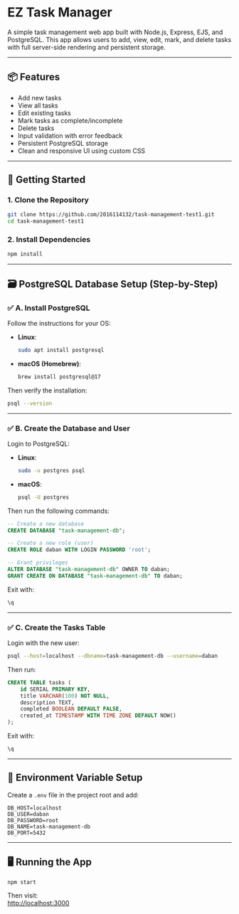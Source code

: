 # EZ Task Manager

A simple task management web app built with Node.js, Express, EJS, and PostgreSQL. This app allows users to add, view, edit, mark, and delete tasks with full server-side rendering and persistent storage.

---

## 📦 Features

- Add new tasks
- View all tasks
- Edit existing tasks
- Mark tasks as complete/incomplete
- Delete tasks
- Input validation with error feedback
- Persistent PostgreSQL storage
- Clean and responsive UI using custom CSS

---

## 🚀 Getting Started

### 1. Clone the Repository

```bash
git clone https://github.com/2016114132/task-management-test1.git
cd task-management-test1
```

### 2. Install Dependencies

```bash
npm install
```

---

## 🗃️ PostgreSQL Database Setup (Step-by-Step)

### ✅ A. Install PostgreSQL

Follow the instructions for your OS:

- **Linux**:  
  ```bash
  sudo apt install postgresql
  ```

- **macOS (Homebrew)**:  
  ```bash
  brew install postgresql@17
  ```

Then verify the installation:
```bash
psql --version
```

---

### ✅ B. Create the Database and User

Login to PostgreSQL:

- **Linux**:  
  ```bash
  sudo -u postgres psql
  ```

- **macOS**:  
  ```bash
  psql -U postgres
  ```

Then run the following commands:

```sql
-- Create a new database
CREATE DATABASE "task-management-db";

-- Create a new role (user)
CREATE ROLE daban WITH LOGIN PASSWORD 'root';

-- Grant privileges
ALTER DATABASE "task-management-db" OWNER TO daban;
GRANT CREATE ON DATABASE "task-management-db" TO daban;
```

Exit with:
```sql
\q
```

---

### ✅ C. Create the Tasks Table

Login with the new user:
```bash
psql --host=localhost --dbname=task-management-db --username=daban
```

Then run:
```sql
CREATE TABLE tasks (
    id SERIAL PRIMARY KEY,
    title VARCHAR(100) NOT NULL,
    description TEXT,
    completed BOOLEAN DEFAULT FALSE,
    created_at TIMESTAMP WITH TIME ZONE DEFAULT NOW()
);
```

Exit with:
```sql
\q
```

---

## 🔐 Environment Variable Setup

Create a `.env` file in the project root and add:

```env
DB_HOST=localhost
DB_USER=daban
DB_PASSWORD=root
DB_NAME=task-management-db
DB_PORT=5432
```

---

## 🖥️ Running the App

```bash
npm start
```

Then visit:  
[http://localhost:3000](http://localhost:3000)
